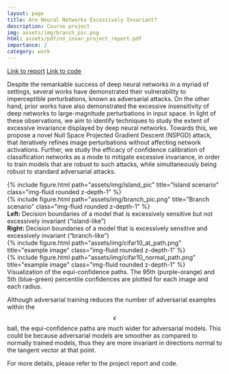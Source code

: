 ```yaml
---
layout: page
title: Are Neural Networks Excessively Invariant?
description: Course project
img: assets/img/branch_pic.png
html: assets/pdf/nn_invar_project_report.pdf
importance: 2
category: work
---
```


<a href="/assets/pdf/nn_invar_project_report.pdf" class="btn btn-sm z-depth-1" role="button">Link to report</a>  <a href="https://github.com/SriramB-98/null-invar" class="btn btn-sm z-depth-1" role="button">Link to code</a>

Despite the remarkable success of deep neural networks in a myriad of settings, several works have demonstrated their vulnerability to imperceptible perturbations, known as adversarial attacks. On the other hand, prior works have also demonstrated the excessive insensitivity of deep networks to large-magnitude perturbations in input space. In light of these observations, we aim
to identify techniques to study the extent of excessive invariance displayed by deep neural networks.
Towards this, we propose a novel Null Space Projected Gradient Descent (NSPGD) attack, that
iteratively refines image perturbations without affecting network activations. Further, we study the
efficacy of confidence calibration of classification networks as a mode to mitigate excessive invariance, in order to train models that are robust to such attacks, while simultaneously being robust to standard adversarial attacks.




<div class="row">
    <div class="col-sm mt-3 mt-md-0">
        {% include figure.html path="assets/img/island_pic" title="Island scenario" class="img-fluid rounded z-depth-1" %}
    </div>
     <div class="col-sm mt-3 mt-md-0">
        {% include figure.html path="assets/img/branch_pic.png" title="Branch scenario" class="img-fluid rounded z-depth-1" %}
    </div>
</div>
<div class="caption">
    <b>Left: </b> Decision boundaries of a model that is excessively sensitive but not excessively invariant (“island-like”) <br /> 
    <b>Right: </b> Decision boundaries of a model that is excessively sensitive and excessively invariant (“branch-like”)
</div>


<div class="row">
    <div class="col-sm mt-3 mt-md-0">
        {% include figure.html path="assets/img/cifar10_at_path.png" title="example image" class="img-fluid rounded z-depth-1" %}
    </div>
    <div class="col-sm mt-3 mt-md-0">
        {% include figure.html path="assets/img/cifar10_normal_path.png" title="example image" class="img-fluid rounded z-depth-1" %}
    </div>
</div>

<div class="caption">
    Visualization of the equi-confidence paths. The 95th (purple-orange) and 5th (blue-green) percentile confidences are plotted for each image and each radius.
</div>

Although adversarial training reduces the number of adversarial examples within the $$\epsilon$$ ball, the equi-confidence paths are much wider for adversarial models. This could be because adversarial models are smoother as compared to normally trained models, thus they are more invariant in directions normal to the tangent vector at that point.

For more details, please refer to the project report and code.